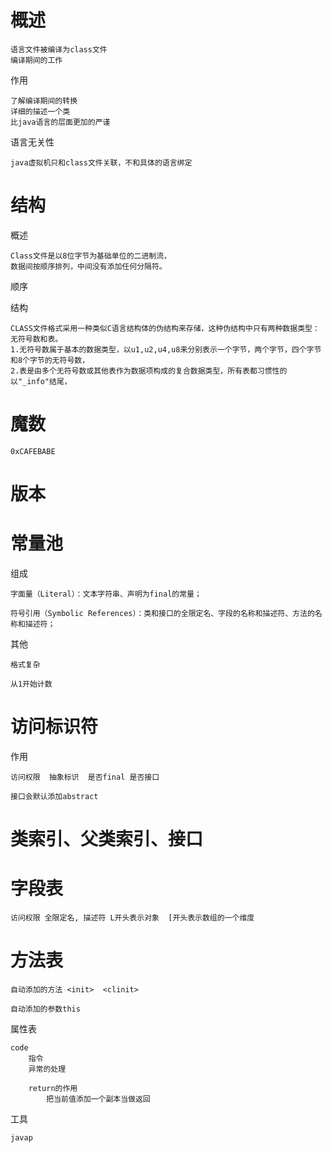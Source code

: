 

# 概述


    语言文件被编译为class文件
    编译期间的工作

作用

    了解编译期间的转换
    详细的描述一个类
    比java语言的层面更加的严谨
    
语言无关性

    java虚拟机只和class文件关联，不和具体的语言绑定

# 结构

概述

    Class文件是以8位字节为基础单位的二进制流，
    数据间按顺序排列，中间没有添加任何分隔符。

顺序

[]()    

结构

    CLASS文件格式采用一种类似C语言结构体的伪结构来存储，这种伪结构中只有两种数据类型：无符号数和表。
    1.无符号数属于基本的数据类型，以u1,u2,u4,u8来分别表示一个字节，两个字节，四个字节和8个字节的无符号数，
    2.表是由多个无符号数或其他表作为数据项构成的复合数据类型，所有表都习惯性的以"_info"结尾，



    
# 魔数

    0xCAFEBABE

# 版本

# 常量池

组成

    字面量（Literal）：文本字符串、声明为final的常量；
    
    符号引用（Symbolic References）：类和接口的全限定名、字段的名称和描述符、方法的名称和描述符；


其他
    
    格式复杂
    
    从1开始计数
    

# 访问标识符

作用

    访问权限  抽象标识  是否final 是否接口 

    接口会默认添加abstract

# 类索引、父类索引、接口

# 字段表

    访问权限 全限定名, 描述符 L开头表示对象  [开头表示数组的一个维度

# 方法表

    自动添加的方法 <init>  <clinit>

    自动添加的参数this 


属性表

    code 
        指令
        异常的处理
        
        return的作用
            把当前值添加一个副本当做返回
工具

    javap
